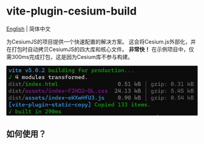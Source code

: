 # vite-plugin-cesium-build

[English](README.md) | 简体中文

为CesiumJS的项目提供一个快速配置的解决方案。
这会将Cesium.js外部化，并在打包时自动拷贝CesiumJS的四大库和核心文件。
**非常快！** 在示例项目中，仅需300ms完成打包，这是因为Cesium库不参与构建。

![Alt text](readme-image.png)

## 如何使用？

